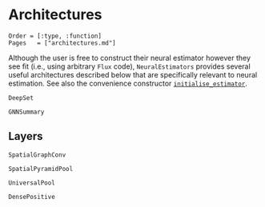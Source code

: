# Architectures

```@index
Order = [:type, :function]
Pages   = ["architectures.md"]
```

Although the user is free to construct their neural estimator however they see fit (i.e., using arbitrary `Flux` code), `NeuralEstimators` provides several useful architectures described below that are specifically relevant to neural estimation. See also the convenience constructor [`initialise_estimator`](@ref).  

```@docs
DeepSet

GNNSummary
```

## Layers

```@docs
SpatialGraphConv

SpatialPyramidPool

UniversalPool

DensePositive
```
